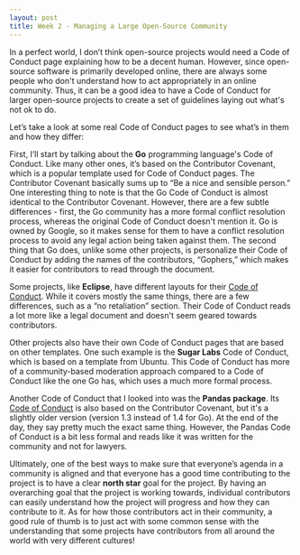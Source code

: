 ```yaml
---
layout: post
title: Week 2 - Managing a Large Open-Source Community
---
```


In a perfect world, I don’t think open-source projects would need a Code of Conduct page explaining how to be a decent human. However, since open-source software is primarily developed online, there are always some people who don't understand how to act appropriately in an online community. Thus, it can be a good idea to have a Code of Conduct for larger open-source projects to create a set of guidelines laying out what's not ok to do.

<!--more-->

Let’s take a look at some real Code of Conduct pages to see what’s in them and how they differ:

First, I’ll start by talking about the **Go** programming language's Code of Conduct. Like many other ones, it’s based on the Contributor Covenant, which is a popular template used for Code of Conduct pages. The Contributor Covenant basically sums up to “Be a nice and sensible person.” One interesting thing to note is that the Go Code of Conduct is almost identical to the Contributor Covenant. However, there are a few subtle differences - first, the Go community has a more formal conflict resolution process, whereas the original Code of Conduct doesn't mention it. Go is owned by Google, so it makes sense for them to have a conflict resolution process to avoid any legal action being taken against them. The second thing that Go does, unlike some other projects, is personalize their Code of Conduct by adding the names of the contributors, “Gophers,” which makes it easier for contributors to read through the document.

Some projects, like **Eclipse**, have different layouts for their [Code of Conduct](https://www.eclipse.org/org/documents/Community_Code_of_Conduct.php). While it covers mostly the same things, there are a few differences, such as a “no retaliation” section. Their Code of Conduct reads a lot more like a legal document and doesn't seem geared towards contributors.

Other projects also have their own Code of Conduct pages that are based on other templates. One such example is the **Sugar Labs** Code of Conduct, which is based on a template from Ubuntu. This Code of Conduct has more of a community-based moderation approach compared to a Code of Conduct like the one Go has, which uses a much more formal process.

Another Code of Conduct that I looked into was the **Pandas package**. Its [Code of Conduct](https://pandas.pydata.org/community/coc.html) is also based on the Contributor Covenant, but it's a slightly older version (version 1.3 instead of 1.4 for Go). At the end of the day, they say pretty much the exact same thing. However, the Pandas Code of Conduct is a bit less formal and reads like it was written for the community and not for lawyers.

Ultimately, one of the best ways to make sure that everyone’s agenda in a community is aligned and that everyone has a good time contributing to the project is to have a clear **north star** goal for the project. By having an overarching goal that the project is working towards, individual contributors can easily understand how the project will progress and how they can contribute to it. As for how those contributors act in their community, a good rule of thumb is to just act with some common sense with the understanding that some projects have contributors from all around the world with very different cultures!
